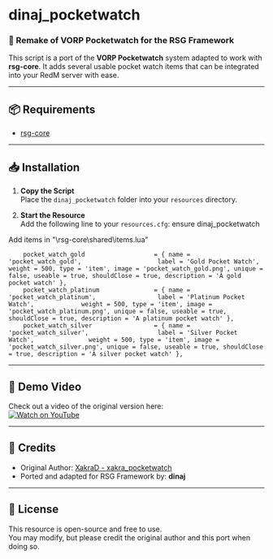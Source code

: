 # dinaj_pocketwatch

### 🔁 Remake of VORP Pocketwatch for the RSG Framework

This script is a port of the **VORP Pocketwatch** system adapted to work with **rsg-core**. It adds several usable pocket watch items that can be integrated into your RedM server with ease.

---

## 📦 Requirements

- [rsg-core](https://github.com/RSG-Framework/rsg-core)

---

## 📥 Installation

1. **Copy the Script**  
   Place the `dinaj_pocketwatch` folder into your `resources` directory.

2. **Start the Resource**  
   Add the following line to your `resources.cfg`: ensure dinaj_pocketwatch


Add items in "\rsg-core\shared\items.lua"

```    pocket_watch                        = { name = 'pocket_watch',                          label = 'Pocket Watch',                      weight = 500, type = 'item', image = 'pocket_watch.png', unique = false, useable = true, shouldClose = true, description = 'A pocket watch' },
    pocket_watch_gold                   = { name = 'pocket_watch_gold',                     label = 'Gold Pocket Watch',                 weight = 500, type = 'item', image = 'pocket_watch_gold.png', unique = false, useable = true, shouldClose = true, description = 'A gold pocket watch' },
    pocket_watch_platinum               = { name = 'pocket_watch_platinum',                 label = 'Platinum Pocket Watch',             weight = 500, type = 'item', image = 'pocket_watch_platinum.png', unique = false, useable = true, shouldClose = true, description = 'A platinum pocket watch' },
    pocket_watch_silver                 = { name = 'pocket_watch_silver',                   label = 'Silver Pocket Watch',               weight = 500, type = 'item', image = 'pocket_watch_silver.png', unique = false, useable = true, shouldClose = true, description = 'A silver pocket watch' },
```


---

## 🎥 Demo Video

Check out a video of the original version here:  
[![Watch on YouTube](https://img.youtube.com/vi/y2_hviLezi4/0.jpg)](https://youtu.be/y2_hviLezi4)

---

## 🙏 Credits

- Original Author: [XakraD - xakra_pocketwatch](https://github.com/XakraD/xakra_pocketwatch)
- Ported and adapted for RSG Framework by: **dinaj**

---

## 📜 License

This resource is open-source and free to use.  
You may modify, but please credit the original author and this port when doing so.
